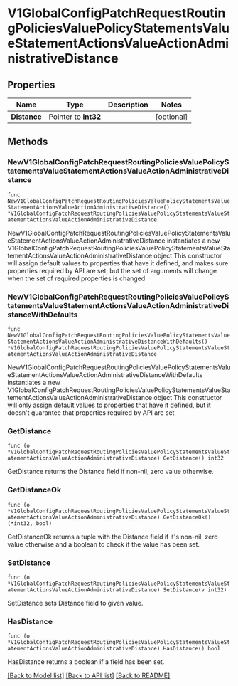# V1GlobalConfigPatchRequestRoutingPoliciesValuePolicyStatementsValueStatementActionsValueActionAdministrativeDistance

## Properties

Name | Type | Description | Notes
------------ | ------------- | ------------- | -------------
**Distance** | Pointer to **int32** |  | [optional] 

## Methods

### NewV1GlobalConfigPatchRequestRoutingPoliciesValuePolicyStatementsValueStatementActionsValueActionAdministrativeDistance

`func NewV1GlobalConfigPatchRequestRoutingPoliciesValuePolicyStatementsValueStatementActionsValueActionAdministrativeDistance() *V1GlobalConfigPatchRequestRoutingPoliciesValuePolicyStatementsValueStatementActionsValueActionAdministrativeDistance`

NewV1GlobalConfigPatchRequestRoutingPoliciesValuePolicyStatementsValueStatementActionsValueActionAdministrativeDistance instantiates a new V1GlobalConfigPatchRequestRoutingPoliciesValuePolicyStatementsValueStatementActionsValueActionAdministrativeDistance object
This constructor will assign default values to properties that have it defined,
and makes sure properties required by API are set, but the set of arguments
will change when the set of required properties is changed

### NewV1GlobalConfigPatchRequestRoutingPoliciesValuePolicyStatementsValueStatementActionsValueActionAdministrativeDistanceWithDefaults

`func NewV1GlobalConfigPatchRequestRoutingPoliciesValuePolicyStatementsValueStatementActionsValueActionAdministrativeDistanceWithDefaults() *V1GlobalConfigPatchRequestRoutingPoliciesValuePolicyStatementsValueStatementActionsValueActionAdministrativeDistance`

NewV1GlobalConfigPatchRequestRoutingPoliciesValuePolicyStatementsValueStatementActionsValueActionAdministrativeDistanceWithDefaults instantiates a new V1GlobalConfigPatchRequestRoutingPoliciesValuePolicyStatementsValueStatementActionsValueActionAdministrativeDistance object
This constructor will only assign default values to properties that have it defined,
but it doesn't guarantee that properties required by API are set

### GetDistance

`func (o *V1GlobalConfigPatchRequestRoutingPoliciesValuePolicyStatementsValueStatementActionsValueActionAdministrativeDistance) GetDistance() int32`

GetDistance returns the Distance field if non-nil, zero value otherwise.

### GetDistanceOk

`func (o *V1GlobalConfigPatchRequestRoutingPoliciesValuePolicyStatementsValueStatementActionsValueActionAdministrativeDistance) GetDistanceOk() (*int32, bool)`

GetDistanceOk returns a tuple with the Distance field if it's non-nil, zero value otherwise
and a boolean to check if the value has been set.

### SetDistance

`func (o *V1GlobalConfigPatchRequestRoutingPoliciesValuePolicyStatementsValueStatementActionsValueActionAdministrativeDistance) SetDistance(v int32)`

SetDistance sets Distance field to given value.

### HasDistance

`func (o *V1GlobalConfigPatchRequestRoutingPoliciesValuePolicyStatementsValueStatementActionsValueActionAdministrativeDistance) HasDistance() bool`

HasDistance returns a boolean if a field has been set.


[[Back to Model list]](../README.md#documentation-for-models) [[Back to API list]](../README.md#documentation-for-api-endpoints) [[Back to README]](../README.md)


